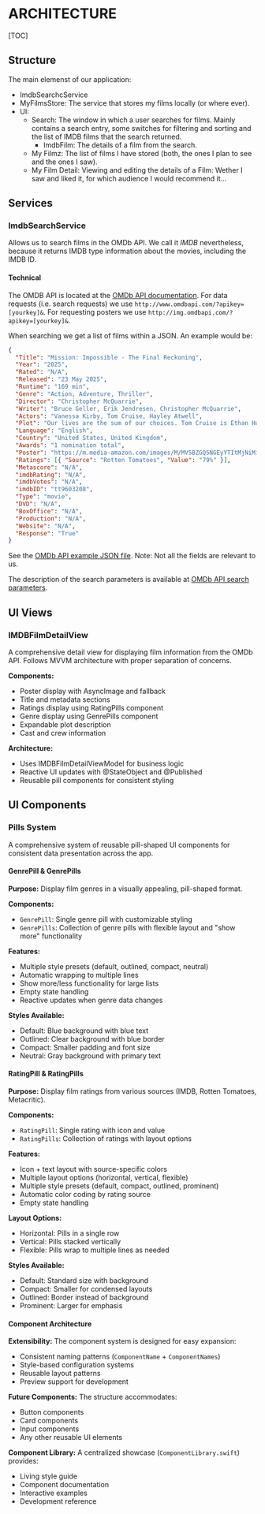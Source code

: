 # ARCHITECTURE

[TOC]

## Structure

The main elemenst of our application:

- ImdbSearchcService
- MyFilmsStore: The service that stores my films locally (or where ever).
- UI:
  - Search: The window in which a user searches for films. Mainly contains a search entry, some switches for filtering and sorting and the list of IMDB films that the search returned.
    - ImdbFilm: The details of a film from the search.
  - My Filmz: The list of films I have stored (both, the ones I plan to see and the ones I saw).
  - My Film Detail: Viewing and editing the details of a Film: Wether I saw and liked it, for which audience I would recommend it...

## Services

### ImdbSearchService

Allows us to search films in the OMDb API. We call it _IMDB_ nevertheless, because it returns IMDB type information about the movies, including the IMDB ID.

#### Technical

The OMDB API is located at the [OMDb API documentation](https://www.omdbapi.com). For data requests (i.e. search requests) we use `http://www.omdbapi.com/?apikey=[yourkey]&`. For requesting posters we use `http://img.omdbapi.com/?apikey=[yourkey]&`.

When searching we get a list of films within a JSON. An example would be:

```JSON
{
  "Title": "Mission: Impossible - The Final Reckoning",
  "Year": "2025",
  "Rated": "N/A",
  "Released": "23 May 2025",
  "Runtime": "169 min",
  "Genre": "Action, Adventure, Thriller",
  "Director": "Christopher McQuarrie",
  "Writer": "Bruce Geller, Erik Jendresen, Christopher McQuarrie",
  "Actors": "Vanessa Kirby, Tom Cruise, Hayley Atwell",
  "Plot": "Our lives are the sum of our choices. Tom Cruise is Ethan Hunt in Mission: Impossible - The Final Reckoning.",
  "Language": "English",
  "Country": "United States, United Kingdom",
  "Awards": "1 nomination total",
  "Poster": "https://m.media-amazon.com/images/M/MV5BZGQ5NGEyYTItMjNiMi00Y2EwLTkzOWItMjc5YjJiMjMyNTI0XkEyXkFqcGc@._V1_SX300.jpg",
  "Ratings": [{ "Source": "Rotten Tomatoes", "Value": "79%" }],
  "Metascore": "N/A",
  "imdbRating": "N/A",
  "imdbVotes": "N/A",
  "imdbID": "tt9603208",
  "Type": "movie",
  "DVD": "N/A",
  "BoxOffice": "N/A",
  "Production": "N/A",
  "Website": "N/A",
  "Response": "True"
}
```

See the [OMDb API example JSON file](OMDb_API_example.json).
Note: Not all the fields are relevant to us.

The description of the search parameters is available at [OMDb API search parameters](https://www.omdbapi.com/#parameters).

## UI Views

### IMDBFilmDetailView

A comprehensive detail view for displaying film information from the OMDb API. Follows MVVM architecture with proper separation of concerns.

**Components:**

- Poster display with AsyncImage and fallback
- Title and metadata sections
- Ratings display using RatingPills component
- Genre display using GenrePills component
- Expandable plot description
- Cast and crew information

**Architecture:**

- Uses IMDBFilmDetailViewModel for business logic
- Reactive UI updates with @StateObject and @Published
- Reusable pill components for consistent styling

## UI Components

### Pills System

A comprehensive system of reusable pill-shaped UI components for consistent data presentation across the app.

#### GenrePill & GenrePills

**Purpose:** Display film genres in a visually appealing, pill-shaped format.

**Components:**

- `GenrePill`: Single genre pill with customizable styling
- `GenrePills`: Collection of genre pills with flexible layout and "show more" functionality

**Features:**

- Multiple style presets (default, outlined, compact, neutral)
- Automatic wrapping to multiple lines
- Show more/less functionality for large lists
- Empty state handling
- Reactive updates when genre data changes

**Styles Available:**

- Default: Blue background with blue text
- Outlined: Clear background with blue border
- Compact: Smaller padding and font size
- Neutral: Gray background with primary text

#### RatingPill & RatingPills

**Purpose:** Display film ratings from various sources (IMDB, Rotten Tomatoes, Metacritic).

**Components:**

- `RatingPill`: Single rating with icon and value
- `RatingPills`: Collection of ratings with layout options

**Features:**

- Icon + text layout with source-specific colors
- Multiple layout options (horizontal, vertical, flexible)
- Multiple style presets (default, compact, outlined, prominent)
- Automatic color coding by rating source
- Empty state handling

**Layout Options:**

- Horizontal: Pills in a single row
- Vertical: Pills stacked vertically
- Flexible: Pills wrap to multiple lines as needed

**Styles Available:**

- Default: Standard size with background
- Compact: Smaller for condensed layouts
- Outlined: Border instead of background
- Prominent: Larger for emphasis

#### Component Architecture

**Extensibility:** The component system is designed for easy expansion:

- Consistent naming patterns (`ComponentName` + `ComponentNames`)
- Style-based configuration systems
- Reusable layout patterns
- Preview support for development

**Future Components:** The structure accommodates:

- Button components
- Card components
- Input components
- Any other reusable UI elements

**Component Library:** A centralized showcase (`ComponentLibrary.swift`) provides:

- Living style guide
- Component documentation
- Interactive examples
- Development reference
